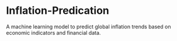 # Inflation-Predication
A machine learning model to predict global inflation trends based on economic indicators and financial data.
